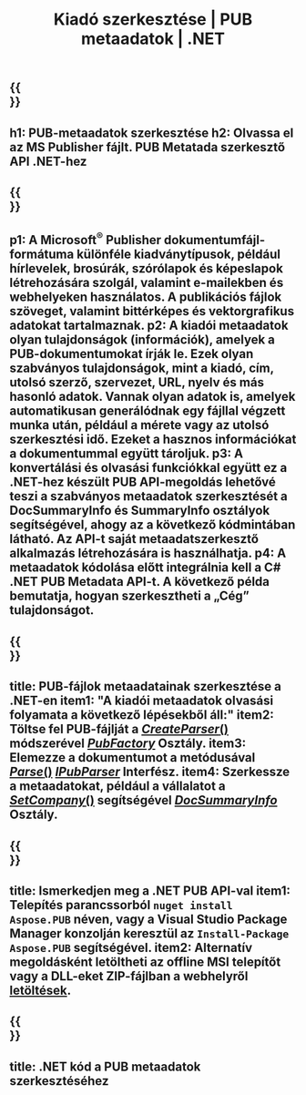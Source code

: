﻿---
translation: true
template: /_templates/metadata-net.md
title: Kiadó szerkesztése | PUB metaadatok | .NET
description: Olvassa el a megjelenítői metaadatokat a PUB C# API-megoldással. A natív .NET API hozzáférést biztosít a SummaryInfo és DocSummaryInfo tulajdonságokhoz.
url: /net/metadata/pub/
metakeywords: publikációs metaadatok szerkesztése net, közzétételi fájl metaadatai C#, kiadói metaadatszerkesztő .net, publikációs fájl metaadatainak olvasása C#, publikációs metaadatok olvasása .net
family: pub
platformtag: net
feature: metadata
aliases: /net/metadata/
---

{{<section banner>}}
---
h1: PUB-metaadatok szerkesztése
h2: Olvassa el az MS Publisher fájlt. PUB Metatada szerkesztő API .NET-hez
---

{{<section overview>}}
---
p1: A Microsoft<sup>®</sup> Publisher dokumentumfájl-formátuma különféle kiadványtípusok, például hírlevelek, brosúrák, szórólapok és képeslapok létrehozására szolgál, valamint e-mailekben és webhelyeken használatos. A publikációs fájlok szöveget, valamint bittérképes és vektorgrafikus adatokat tartalmaznak.
p2: A kiadói metaadatok olyan tulajdonságok (információk), amelyek a PUB-dokumentumokat írják le. Ezek olyan szabványos tulajdonságok, mint a kiadó, cím, utolsó szerző, szervezet, URL, nyelv és más hasonló adatok. Vannak olyan adatok is, amelyek automatikusan generálódnak egy fájllal végzett munka után, például a mérete vagy az utolsó szerkesztési idő. Ezeket a hasznos információkat a dokumentummal együtt tároljuk.
p3: A konvertálási és olvasási funkciókkal együtt ez a .NET-hez készült PUB API-megoldás lehetővé teszi a szabványos metaadatok szerkesztését a DocSummaryInfo és SummaryInfo osztályok segítségével, ahogy az a következő kódmintában látható. Az API-t saját metaadatszerkesztő alkalmazás létrehozására is használhatja.
p4: A metaadatok kódolása előtt integrálnia kell a C# .NET PUB Metadata API-t. A következő példa bemutatja, hogyan szerkesztheti a „Cég” tulajdonságot.
---

{{<section feature1>}}
---
title: PUB-fájlok metaadatainak szerkesztése a .NET-en
item1: "A kiadói metaadatok olvasási folyamata a következő lépésekből áll:"
item2: Töltse fel PUB-fájlját a [*CreateParser*()](https://reference.aspose.com/pub/net/aspose.pub/pubfactory/methods/createparser/index) módszerével [*PubFactory*](https://reference.aspose.com/pub/net/aspose.pub/pubfactory/) Osztály.
item3: Elemezze a dokumentumot a  metódusával [*Parse*()](https://reference.aspose.com/pub/net/aspose.pub/ipubparser/methods/parse) [*IPubParser*](https://reference.aspose.com/pub/net/aspose.pub/ipubparser/) Interfész.
item4: Szerkessze a metaadatokat, például a vállalatot a [*SetCompany*()](https://reference.aspose.com/pub/net/aspose.pub/docsummaryinfo/methods/setcompany) segítségével [*DocSummaryInfo*](https://reference.aspose.com/pub/net/aspose.pub/docsummaryinfo) Osztály.
---

{{<section feature2>}}
---
title: Ismerkedjen meg a .NET PUB API-val
item1: Telepítés parancssorból ```nuget install Aspose.PUB``` néven, vagy a Visual Studio Package Manager konzolján keresztül az ```Install-Package Aspose.PUB``` segítségével.
item2: Alternatív megoldásként letöltheti az offline MSI telepítőt vagy a DLL-eket ZIP-fájlban a webhelyről [letöltések](https://releases.aspose.com/pub/net/).
---

{{<section codeexample>}}
---
title: .NET kód a PUB metaadatok szerkesztéséhez
---